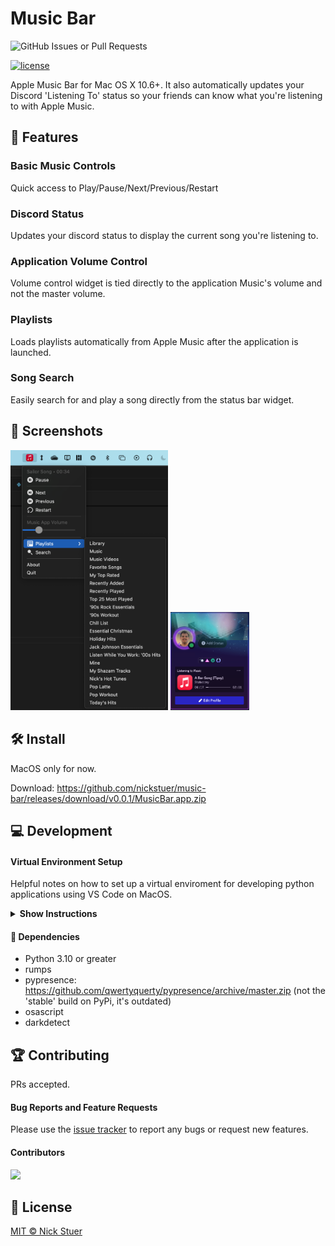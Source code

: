 # Music Bar

<img alt="GitHub Issues or Pull Requests" src="https://img.shields.io/github/issues/nickstuer/music-bar">

[![license](https://img.shields.io/github/license/nickstuer/music-bar.svg)](LICENSE)

Apple Music Bar for Mac OS X 10.6+. It also automatically updates your Discord 'Listening To' status so your friends can know what you're listening to with Apple Music. 

## 📖 Features

### Basic Music Controls
Quick access to Play/Pause/Next/Previous/Restart

### Discord Status
Updates your discord status to display the current song you're listening to.

### Application Volume Control
Volume control widget is tied directly to the application Music's volume and not the master volume.

### Playlists
Loads playlists automatically from Apple Music after the application is launched.

### Song Search
Easily search for and play a song directly from the status bar widget.


## 💎 Screenshots
<img src="https://github.com/nickstuer/music-bar/blob/main/docs/app_screenshot.png" width=50% height=50%>
<img src="https://github.com/nickstuer/music-bar/blob/main/docs/discord_screenshot.png" width=25% height=25%>

## 🛠 Install
MacOS only for now.

Download: https://github.com/nickstuer/music-bar/releases/download/v0.0.1/MusicBar.app.zip

## 💻 Development

#### Virtual Environment Setup
Helpful notes on how to set up a virtual enviroment for developing python applications using VS Code on MacOS.

<details><summary><b>Show Instructions</b></summary>

1. Open "Folder" in VS Code

2. Create Virtual Environment
    1. Press CMD + SHIFT + P and Select 'Python: Create Virtual Environment'
    2. Follow the prompts

3. Change Default Terminal in VS Code
    1. Press CMD + SHIFT + P and Select 'Terminal: Select Default Profile'
    2. Choose 'Command Prompt'

4. Test the Virtual Environment
    1. Press CTRL + SHIFT + ~ to open a terminal.
    2. Ensure the prompt begins with '(.venv)'

5. Install the pip dependenies
    1. Type: pip install -r requirements.txt
        
</details>

#### 📌 Dependencies
- Python 3.10 or greater
- rumps
- pypresence: https://github.com/qwertyquerty/pypresence/archive/master.zip (not the 'stable' build on PyPi, it's outdated)
- osascript
- darkdetect

## 🏆 Contributing
PRs accepted.

#### Bug Reports and Feature Requests
Please use the [issue tracker](https://github.com/nickstuer/music-bar/issues) to report any bugs or request new features.

#### Contributors

<a href = "https://github.com/nickstuer/music-bar/graphs/contributors">
  <img src = "https://contrib.rocks/image?repo=nickstuer/music-bar"/>
</a>

## 📃 License

[MIT © Nick Stuer](LICENSE)
